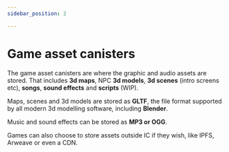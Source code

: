 ```yaml
---
sidebar_position: 2

---
```


# Game asset canisters

The game asset canisters are where the graphic and audio assets are stored. That includes **3d maps**, NPC **3d models**, **3d scenes** (intro screens etc), **songs**, **sound effects** and **scripts** (WIP).

Maps, scenes and 3d models are stored as **GLTF**, the file format supported by all modern 3d modelling software, including **Blender**.

Music and sound effects can be stored as **MP3 or OGG**.

Games can also choose to store assets outside IC if they wish, like IPFS, Arweave or even a CDN.

